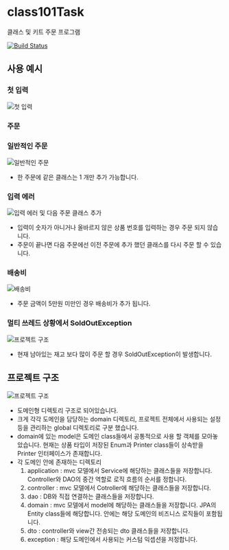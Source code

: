 # class101Task

클래스 및 키트 주문 프로그램

[![Build Status](https://travis-ci.org/jungguji/class101Task.svg?branch=main)](https://travis-ci.org/jungguji/class101Task)

## 사용 예시

### 첫 입력

![첫 입력](src/main/resources/images/첫_입력.gif)

### 주문

### 일반적인 주문

![일반적인 주문](src/main/resources/images/주문_1.gif)

* 한 주문에 같은 클래스는 1 개만 추가 가능합니다.

### 입력 에러

![입력 에러 및 다음 주문 클래스 추가](src/main/resources/images/에러_및_다음주문클래스.gif)

* 입력이 숫자가 아니거나 올바르지 않은 상품 번호를 입력하는 경우 주문 되지 않습니다.
* 주문이 끝나면 다음 주문에선 이전 주문에 추가 했던 클래스를 다시 주문 할 수 있습니다.

### 배송비

![배송비](src/main/resources/images/주문_배송비.gif)

* 주문 금액이 5만원 미만인 경우 배송비가 추가 됩니다.

### 멀티 쓰레드 상황에서 SoldOutException

![프로젝트 구조](src/main/resources/images/멀티스레드_익셉션.PNG)

* 현재 남아있는 재고 보다 많이 주문 할 경우 SoldOutException이 발생합니다.

## 프로젝트 구조

![프로젝트 구조](src/main/resources/images/프로젝트구조.PNG)

* 도메인형 디렉토리 구조로 되어있습니다.
* 크게 각각 도메인을 담당하는 domain 디렉토리, 프로젝트 전체에서 사용되는 설정등을 관리하는 global 디렉토리로 구분 했습니다.
* domain에 있는 model은 도메인 class들에서 공통적으로 사용 할 객체를 모아놓았습니다. 
현재는 상품 타입이 저장된 Enum과 Printer class들이 상속받을 Printer 인터페이스가 존재합니다.
* 각 도메인 안에 존재하는 디렉토리
    1. application : mvc 모델에서 Service에 해당하는 클래스들을 저장합니다. Controller와 DAO의 중간 역할로 로직 흐름의 순서를 정합니다.
    2. controller : mvc 모델에서 Cotroller에 해당하는 클래스들을 저장합니다.
    3. dao : DB와 직접 연결하는 클래스들을 저장합니다.
    4. domain : mvc 모델에서 model에 해당하는 클래스들을 저장합니다. JPA의 Entity class들에 해당합니다. 안에는 해당 도메인의 비즈니스 로직들이 포함됩니다.
    5. dto : controller와 view간 전송되는 dto 클래스들을 저장합니다.
    6. exception : 해당 도메인에서 사용되는 커스텀 익셉션을 저정합니다.